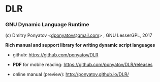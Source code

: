 # DLR
### GNU Dynamic Language Runtime

(c) Dmitry Ponyatov <<dponyatov@gmail.com>> , GNU LesserGPL, 2017

**Rich manual and support library for writing dynamic script languages**  

* github: https://github.com/ponyatov/DLR

* **PDF** for mobile reading: https://github.com/ponyatov/DLR/releases 

* online manual (preview): http://ponyatov.github.io/DLR/
